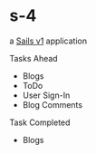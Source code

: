 # s-4

a [Sails v1](https://sailsjs.com) application

Tasks Ahead
+ Blogs
+ ToDo
+ User Sign-In
+ Blog Comments

Task Completed
+ Blogs
